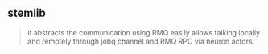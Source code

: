 


## stemlib

> it abstracts the communication using RMQ easily allows talking locally and remotely through jobq channel and RMQ RPC via neuron actors.